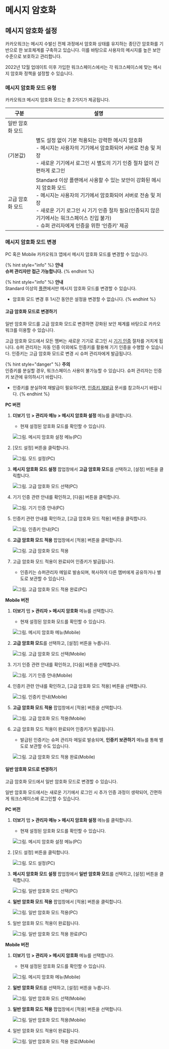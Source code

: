 # 메시지 암호화

## 메시지 암호화 설정
카카오워크는 메시지 수발신 전체 과정에서 암호화 상태를 유지하는 종단간 암호화를 기반으로 한 보호체계를 구축하고 있습니다. 이를 바탕으로 사용자의 메시지를 높은 보안 수준으로 보호하고 관리합니다.

2022년 12월 업데이트 이후 가입한 워크스페이스에서는 각 워크스페이스에 맞는 메시지 암호화 정책을 설정할 수 있습니다.

### 메시지 암호화 모드 유형
카카오워크 메시지 암호화 모드는 총 2가지가 제공됩니다.

| 구분 | 설명 |
| --- | --- |
| 일반 암호화 모드
(기본값) | 별도 설정 없이 기본 적용되는 강력한 메시지 암호화<br> - 메시지는 사용자의 기기에서 암호화되어 서버로 전송 및 저장<br> - 새로운 기기에서 로그인 시 별도의 기기 인증 절차 없이 간편하게 로그인 |
| 고급 암호화 모드 | Standard 이상 플랜에서 사용할 수 있는 보안이 강화된 메시지 암호화 모드<br> - 메시지는 사용자의 기기에서 암호화되어 서버로 전송 및 저장<br> - 새로운 기기 로그인 시 기기 인증 절차 필요(인증되지 않은 기기에서는 워크스페이스 진입 불가)<br> - 슈퍼 관리자에게 인증을 위한 ‘인증키’ 제공 |

### 메시지 암호화 모드 변경

PC 혹은 Mobile 카카오워크 앱에서 메시지 암호화 모드를 변경할 수 있습니다.

{% hint style="info" %}
**안내**<br>
**슈퍼 관리자만 접근 가능합니다.**
{% endhint %}

{% hint style="info" %}
**안내**<br>
Standard 이상의 [플랜](https://www.kakaowork.com/pricing)에서만 메시지 암호화 모드를 변경할 수 있습니다.
* 암호화 모드 변경 후 1시간 동안은 설정을 변경할 수 없습니다. 
{% endhint %}

#### 고급 암호화 모드로 변경하기

일반 암호화 모드를 고급 암호화 모드로 변경하면 강화된 보안 체계를 바탕으로 카카오워크를 이용할 수 있습니다.

고급 암호화 모드에서 모든 멤버는 새로운 기기로 로그인 시 [기기 인증](https://www.notion.so/e058b8ddd43b42b297b72e5cf128456f) 절차를 거치게 됩니다. 슈퍼 관리자는 자동 인증 이외에도 인증키를 활용해 기기 인증을 수행할 수 있습니다. 인증키는 고급 암호화 모드로 변경 시 슈퍼 관리자에게 발급됩니다.

{% hint style="danger" %}
**주의**<br>
인증키를 분실할 경우, 워크스페이스 사용이 불가능할 수 있습니다. 슈퍼 관리자는 인증키 보관에 유의하시기 바랍니다.
* 인증키를 분실하여 재발급이 필요하다면, [인증키 재발급](https://www.notion.so/3682c3bd61314b4090e104eecec2070a) 문서를 참고하시기 바랍니다. 
{% endhint %}

**PC 버전**

1.  **더보기** 탭 **> 관리자 메뉴 > 메시지 암호화 설정** 메뉴를 클릭합니다.

    * 현재 설정된 암호화 모드를 확인할 수 있습니다.

    ![그림. 메시지 암호화 설정 메뉴(PC)](https://s3-us-west-2.amazonaws.com/secure.notion-static.com/fd1926dc-13a5-44dd-8b38-5ff3e97788bd/%EB%A9%94%EC%8B%9C%EC%A7%80\_%EC%95%94%ED%98%B8%ED%99%94\_%EC%84%A4%EC%A0%95\_%EB%A9%94%EB%89%B4.png)


2.  [모드 설정] 버튼을 클릭합니다.

    ![그림. 모드 설정(PC)](https://s3-us-west-2.amazonaws.com/secure.notion-static.com/84d9f5a4-7dd8-43f2-92e5-b2a58d798c68/%EB%AA%A8%EB%93%9C\_%EC%84%A4%EC%A0%95.png)

    
3.  **메시지 암호화 모드 설정** 팝업창에서 **고급 암호화 모드**를 선택하고, [설정] 버튼을 클릭합니다.

    ![그림. 고급 암호화 모드 선택(PC)](https://s3-us-west-2.amazonaws.com/secure.notion-static.com/f231d72d-420a-48e9-9bbc-3733f23f10b8/%EA%B3%A0%EA%B8%89\_%EC%95%94%ED%98%B8%ED%99%94\_%EB%AA%A8%EB%93%9C\_%EC%84%A0%ED%83%9D.png)


4.  기기 인증 관련 안내를 확인하고, [다음] 버튼을 클릭합니다.

    ![그림. 기기 인증 안내(PC)](https://s3-us-west-2.amazonaws.com/secure.notion-static.com/f8d30526-c00f-445c-b71c-cc887fa58475/%EA%B8%B0%EA%B8%B0\_%EC%9D%B8%EC%A6%9D\_%EC%95%88%EB%82%B4.png)

5.  인증키 관련 안내를 확인하고, [고급 암호화 모드 적용] 버튼을 클릭합니다.

    ![그림. 인증키 안내(PC)](https://s3-us-west-2.amazonaws.com/secure.notion-static.com/56bf304b-0554-4102-b38d-ae1f45be968f/%EC%9D%B8%EC%A6%9D%ED%82%A4\_%EC%95%88%EB%82%B4.png)


6.  **고급 암호화 모드 적용** 팝업창에서 [적용] 버튼을 클릭합니다.

    ![그림. 고급 암호화 모드 적용](https://s3-us-west-2.amazonaws.com/secure.notion-static.com/3a5ce619-062c-44cf-a489-7cf8bb3840df/%EA%B3%A0%EA%B8%89\_%EC%95%94%ED%98%B8%ED%99%94\_%EB%AA%A8%EB%93%9C\_%EC%A0%81%EC%9A%A9.png)

    
7.  고급 암호화 모드 적용이 완료되어 인증키가 발급됩니다.

    * 인증키는 슈퍼관리자 메일로 발송되며, 복사하여 다른 멤버에게 공유하거나 별도로 보관할 수 있습니다.

    ![그림. 고급 암호화 모드 적용 완료(PC)](https://s3-us-west-2.amazonaws.com/secure.notion-static.com/025b0120-1f29-4ced-b187-bb70ef40eb54/%EC%9D%B8%EC%A6%9D%ED%82%A4\_%EB%B0%9C%EA%B8%89.png)

  
**Mobile 버전**

1.  **더보기** 탭 **> 관리자 > 메시지 암호화** 메뉴를 선택합니다.

    * 현재 설정된 암호화 모드를 확인할 수 있습니다.

    ![그림. 메시지 암호화 메뉴(Mobile)](https://s3-us-west-2.amazonaws.com/secure.notion-static.com/df76e7d7-8f82-4718-bd0c-a082f1d64b1f/%EB%A9%94%EC%8B%9C%EC%A7%80\_%EC%95%94%ED%98%B8%ED%99%94.png)


2.  **고급 암호화 모드**를 선택하고, [설정] 버튼을 누릅니다.

    ![그림. 고급 암호화 모드 선택(Mobile)](https://s3-us-west-2.amazonaws.com/secure.notion-static.com/e545104e-3acb-42b2-bc97-1d0c914c015f/%E1%84%80%E1%85%A9%E1%84%80%E1%85%B3%E1%86%B8\_%E1%84%8B%E1%85%A1%E1%86%B7%E1%84%92%E1%85%A9%E1%84%92%E1%85%AA\_%E1%84%86%E1%85%A9%E1%84%83%E1%85%B3\_%E1%84%89%E1%85%A5%E1%86%AB%E1%84%90%E1%85%A2%E1%86%A8.png)

 
3.  기기 인증 관련 안내를 확인하고, [다음] 버튼을 선택합니다.

    ![그림. 기기 인증 안내(Mobile)](https://s3-us-west-2.amazonaws.com/secure.notion-static.com/c1377034-a40a-49c8-97e5-8856f2ed8acc/%E1%84%80%E1%85%B5%E1%84%80%E1%85%B5\_%E1%84%8B%E1%85%B5%E1%86%AB%E1%84%8C%E1%85%B3%E1%86%BC\_%E1%84%8B%E1%85%A1%E1%86%AB%E1%84%82%E1%85%A2.png)

  
4.  인증키 관련 안내를 확인하고, [고급 암호화 모드 적용] 버튼을 선택합니다.

    ![그림. 인증키 안내(Mobile)](https://s3-us-west-2.amazonaws.com/secure.notion-static.com/71a5d488-79c9-48a5-ada3-1846b8a83881/%E1%84%8B%E1%85%B5%E1%86%AB%E1%84%8C%E1%85%B3%E1%86%BC%E1%84%8F%E1%85%B5\_%E1%84%8B%E1%85%A1%E1%86%AB%E1%84%82%E1%85%A2.png)

5.  **고급 암호화 모드 적용** 팝업창에서 [적용] 버튼을 선택합니다.

    ![그림. 고급 암호화 모드 적용(Mobile)](https://s3-us-west-2.amazonaws.com/secure.notion-static.com/0075d504-07a7-4c3f-8ce9-e04aacb378f0/%EA%B3%A0%EA%B8%89\_%EC%95%94%ED%98%B8%ED%99%94\_%EB%AA%A8%EB%93%9C\_%EC%A0%81%EC%9A%A9\_\(1\).png)


6.  고급 암호화 모드 적용이 완료되어 인증키가 발급됩니다.

    * 발급된 인증키는 슈퍼 관리자 메일로 발송되며, **인증키 보관하기** 메뉴를 통해 별도로 보관할 수도 있습니다.

    ![그림. 고급 암호화 모드 적용 완료(Mobile)](https://s3-us-west-2.amazonaws.com/secure.notion-static.com/2b223482-17f0-464a-925e-be8f9a91fea5/%EC%9D%B8%EC%A6%9D%ED%82%A4\_%EB%B0%9C%EA%B8%89\_\(1\).png)

  

#### 일반 암호화 모드로 변경하기

고급 암호화 모드에서 일반 암호화 모드로 변경할 수 있습니다.

일반 암호화 모드에서는 새로운 기기에서 로그인 시 추가 인증 과정이 생략되어, 간편하게 워크스페이스에 로그인할 수 있습니다.

**PC 버전**

1.  **더보기** 탭 **> 관리자 메뉴 > 메시지 암호화 설정** 메뉴를 클릭합니다.

    * 현재 설정된 암호화 모드를 확인할 수 있습니다.

    ![그림. 메시지 암호화 설정 메뉴(PC)](https://s3-us-west-2.amazonaws.com/secure.notion-static.com/fd1926dc-13a5-44dd-8b38-5ff3e97788bd/%EB%A9%94%EC%8B%9C%EC%A7%80\_%EC%95%94%ED%98%B8%ED%99%94\_%EC%84%A4%EC%A0%95\_%EB%A9%94%EB%89%B4.png)


2.  [모드 설정] 버튼을 클릭합니다.

    ![그림. 모드 설정(PC)](https://s3-us-west-2.amazonaws.com/secure.notion-static.com/5d007ee7-db4a-45cb-910b-2b43f93955ad/%EB%AA%A8%EB%93%9C\_%EC%84%A4%EC%A0%95.png)

3.  **메시지 암호화 모드 설정** 팝업창에서 **일반 암호화 모드**를 선택하고, [설정] 버튼을 클릭합니다.

    ![그림. 일반 암호화 모드 선택(PC)](https://s3-us-west-2.amazonaws.com/secure.notion-static.com/1a12c981-8620-4dca-9899-6b7ce833ceed/%EC%9D%BC%EB%B0%98\_%EC%95%94%ED%98%B8%ED%99%94\_%EB%AA%A8%EB%93%9C\_%EC%84%A0%ED%83%9D.png)


4.  **일반 암호화 모드 적용** 팝업창에서 [적용] 버튼을 클릭합니다.

    ![그림. 일반 암호화 모드 적용(PC)](https://s3-us-west-2.amazonaws.com/secure.notion-static.com/7f60700d-f605-40cb-b9d9-32684b999534/%EC%9D%BC%EB%B0%98\_%EC%95%94%ED%98%B8%ED%99%94\_%EB%AA%A8%EB%93%9C\_%EC%A0%81%EC%9A%A9.png)


5.  일반 암호화 모드 적용이 완료됩니다.

    ![그림. 일반 암호화 모드 적용 완료(PC)](https://s3-us-west-2.amazonaws.com/secure.notion-static.com/592c4aef-4ef7-431f-ae10-1aacdb8861c6/%EC%9D%BC%EB%B0%98\_%EC%95%94%ED%98%B8%ED%99%94\_%EB%AA%A8%EB%93%9C\_%EC%A0%81%EC%9A%A9\_%EC%99%84%EB%A3%8C.png)



**Mobile 버전**

1.  **더보기** 탭 **> 관리자 > 메시지 암호화** 메뉴를 선택합니다.

    * 현재 설정된 암호화 모드를 확인할 수 있습니다.

    ![그림. 메시지 암호화 메뉴(Mobile)](https://s3-us-west-2.amazonaws.com/secure.notion-static.com/df76e7d7-8f82-4718-bd0c-a082f1d64b1f/%EB%A9%94%EC%8B%9C%EC%A7%80\_%EC%95%94%ED%98%B8%ED%99%94.png)


2.  **일반 암호화 모드**를 선택하고, [설정] 버튼을 누릅니다.

    ![그림. 일반 암호화 모드 선택(Mobile)](https://s3-us-west-2.amazonaws.com/secure.notion-static.com/d7a86f7a-82fd-4b49-93f5-734d72309437/%E1%84%8B%E1%85%B5%E1%86%AF%E1%84%87%E1%85%A1%E1%86%AB\_%E1%84%8B%E1%85%A1%E1%86%B7%E1%84%92%E1%85%A9%E1%84%92%E1%85%AA\_%E1%84%86%E1%85%A9%E1%84%83%E1%85%B3\_%E1%84%89%E1%85%A5%E1%86%AB%E1%84%90%E1%85%A2%E1%86%A8.png)

    
3.  **일반 암호화 모드 적용** 팝업창에서 [적용] 버튼을 선택합니다.

    ![그림. 일반 암호화 모드 적용(Mobile)](https://s3-us-west-2.amazonaws.com/secure.notion-static.com/27c3d927-4446-4582-ab70-babc5e966303/%E1%84%8B%E1%85%B5%E1%86%AF%E1%84%87%E1%85%A1%E1%86%AB\_%E1%84%8B%E1%85%A1%E1%86%B7%E1%84%92%E1%85%A9%E1%84%92%E1%85%AA\_%E1%84%86%E1%85%A9%E1%84%83%E1%85%B3\_%E1%84%8C%E1%85%A5%E1%86%A8%E1%84%8B%E1%85%AD%E1%86%BC.png)


4.  일반 암호화 모드 적용이 완료됩니다.

    ![그림. 일반 암호화 모드 적용 완료(Mobile)](https://s3-us-west-2.amazonaws.com/secure.notion-static.com/9f4316b1-0d03-45e4-9457-1edf587e426c/%E1%84%8B%E1%85%B5%E1%86%AF%E1%84%87%E1%85%A1%E1%86%AB\_%E1%84%8B%E1%85%A1%E1%86%B7%E1%84%92%E1%85%A9%E1%84%92%E1%85%AA\_%E1%84%86%E1%85%A9%E1%84%83%E1%85%B3\_%E1%84%8C%E1%85%A5%E1%86%A8%E1%84%8B%E1%85%AD%E1%86%BC\_%E1%84%8B%E1%85%AA%E1%86%AB%E1%84%85%E1%85%AD.png)


